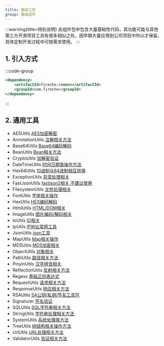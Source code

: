 ```yaml
---
title: 基础工具
group: 基础组件
---
```


:::warning{title=特别说明}
此组件包中包含大量基础性代码，其功能可能与其他第三方开源项目工具有很多相似之处，因早期大量应用到公司项目中所以才保留，具体定制开发过程中可按需求使用。
:::

## 1. 引入方式

:::code-group

```xml [pom.xml]
<dependency>
    <artifactId>firecho-common</artifactId>
    <groupId>com.firecho</groupId>
</dependency>
```
:::

## 2. 通用工具

* AESUtils <a href="/api/references/firecho/latest/com/firecho/common/utils/AESUtils.html" target="_blank">AES加密解密</a>
* AnnotationUtils <a href="/api/references/firecho/latest/com/firecho/common/utils/AnnotationUtils.html" target="_blank">注解相关方法</a>
* Base64Utils <a href="/api/references/firecho/latest/com/firecho/common/utils/Base64Utils.html" target="_blank">Base64编码解码</a>
* BeanUtils <a href="/api/references/firecho/latest/com/firecho/common/utils/BeanUtils.html" target="_blank">Bean相关方法</a>
* CryptoUtils <a href="/api/references/firecho/latest/com/firecho/common/utils/CryptoUtils.html" target="_blank">加解密验证</a>
* DateTimeUtils <a href="/api/references/firecho/latest/com/firecho/common/utils/DateTimeUtils.html" target="_blank">时间日期类操作方法</a>
* Hex64Utils <a href="/api/references/firecho/latest/com/firecho/common/utils/Hex64Utils.html" target="_blank">10进制与64进制相互转换</a>
* ExceptionUtils <a href="/api/references/firecho/latest/com/firecho/common/utils/ExceptionUtils.html" target="_blank">异常处理相关</a>
* FastJsonUtils <a href="/api/references/firecho/latest/com/firecho/common/utils/FastJsonUtils.html" target="_blank">fastjson2相关,不建议使用</a>
* FilesystemUtils <a href="/api/references/firecho/latest/com/firecho/common/utils/FilesystemUtils.html" target="_blank">文件处理相关</a>
* FontUtils <a href="/api/references/firecho/latest/com/firecho/common/utils/FontUtils.html" target="_blank">字体相关操作</a>
* HexUtils <a href="/api/references/firecho/latest/com/firecho/common/utils/HexUtils.html" target="_blank">HEX编码解码</a>
* HtmlUtils <a href="/api/references/firecho/latest/com/firecho/common/utils/DateTimeUtils.html" target="_blank">HTML/DOM相关</a>
* ImageUtils <a href="/api/references/firecho/latest/com/firecho/common/utils/ImageUtils.html" target="_blank">图片编码/解码相关</a>
* IoUtils <a href="/api/references/firecho/latest/com/firecho/common/utils/IoUtils.html" target="_blank">IO相关</a>
* IpUtils <a href="/api/references/firecho/latest/com/firecho/common/utils/IpUtils.html" target="_blank">IP地址常用工具</a>
* JsonUtils <a href="/api/references/firecho/latest/com/firecho/common/utils/JsonUtils.html" target="_blank">json工具</a>
* MapUtils <a href="/api/references/firecho/latest/com/firecho/common/utils/MapUtils.html" target="_blank">Map相关操作</a>
* MD5Utils <a href="/api/references/firecho/latest/com/firecho/common/utils/MD5Utils.html" target="_blank">MD5加密相关</a>
* ObjectUtils <a href="/api/references/firecho/latest/com/firecho/common/utils/ObjectUtils.html" target="_blank">对象相关</a>
* PathUtils <a href="/api/references/firecho/latest/com/firecho/common/utils/PathUtils.html" target="_blank">路径相关方法</a>
* PinyinUtils <a href="/api/references/firecho/latest/com/firecho/common/utils/PinyinUtils.html" target="_blank">汉字拼音相关</a>
* ReflectionUtils <a href="/api/references/firecho/latest/com/firecho/common/utils/ReflectionUtils.html" target="_blank">反射相关方法</a>
* Regexs <a href="/api/references/firecho/latest/com/firecho/common/utils/Regexs.html" target="_blank">基础正则表达式</a>
* RequestUtils <a href="/api/references/firecho/latest/com/firecho/common/utils/RequestUtils.html" target="_blank">请求相关方法</a>
* ResponseUtils <a href="/api/references/firecho/latest/com/firecho/common/utils/ResponseUtils.html" target="_blank">响应相关方法</a>
* RSAUtils <a href="/api/references/firecho/latest/com/firecho/common/utils/RSAUtils.html" target="_blank">SA公钥/私钥/签名工具包</a>
* Signaturer <a href="/api/references/firecho/latest/com/firecho/common/utils/Signaturer.html" target="_blank">签名验证</a>
* SQLUtils <a href="/api/references/firecho/latest/com/firecho/common/utils/SQLUtils.html" target="_blank">SQL字符串相关方法</a>
* StringUtils <a href="/api/references/firecho/latest/com/firecho/common/utils/StringUtils.html" target="_blank">字符串处理相关方法</a>
* SystemUtils <a href="/api/references/firecho/latest/com/firecho/common/utils/SystemUtils.html" target="_blank">系统处理类方法</a>
* TreeUtils <a href="/api/references/firecho/latest/com/firecho/common/utils/TreeUtils.html" target="_blank">树结构相关操作方法</a>
* UrlUtils <a href="/api/references/firecho/latest/com/firecho/common/utils/UrlUtils.html" target="_blank">URL处理相关方法</a>
* ValidatorUtils <a href="/api/references/firecho/latest/com/firecho/common/utils/ValidatorUtils.html" target="_blank">验证相关方法</a>